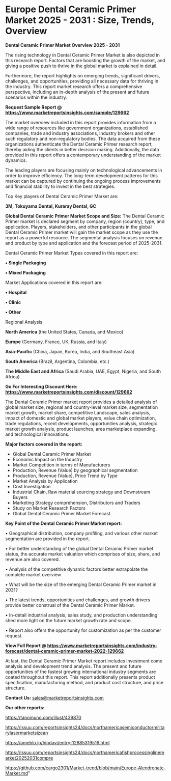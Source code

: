  # Europe Dental Ceramic Primer Market 2025 - 2031 : Size, Trends, Overview

<Strong> Dental Ceramic Primer Market Overview 2025 - 2031</strong>

The rising technology in Dental Ceramic Primer Market is also depicted in this research report. Factors that are boosting the growth of the market, and giving a positive push to thrive in the global market is explained in detail.

Furthermore, the report highlights on emerging trends, significant drivers, challenges, and opportunities, providing all necessary data for thriving in the industry. This report market research offers a comprehensive perspective, including an in-depth analysis of the present and future scenarios within the industry.

<strong>Request Sample Report @ <a href=https://www.marketreportsinsights.com/sample/129662>https://www.marketreportsinsights.com/sample/129662</a></strong>

The market overview included in this report provides information from a wide range of resources like government organizations, established companies, trade and industry associations, industry brokers and other such regulatory and non-regulatory bodies. The data acquired from these organizations authenticate the Dental Ceramic Primer research report, thereby aiding the clients in better decision making. Additionally, the data provided in this report offers a contemporary understanding of the market dynamics.

The leading players are focusing mainly on technological advancements in order to improve efficiency. The long-term development patterns for this market can be captured by continuing the ongoing process improvements and financial stability to invest in the best strategies.

Top Key players of Dental Ceramic Primer Market are:

<strong>3M, Tokuyama Dental, Kuraray Dental, GC</strong>

<strong><b>Global Dental Ceramic Primer Market Scope and Size:</b></strong>
The Dental Ceramic Primer market is declared segment by company, region (country), type, and application. Players, stakeholders, and other participants in the global Dental Ceramic Primer market will gain the market scope as they use the report as a powerful resource. The segmental analysis focuses on revenue and product by type and application and the forecast period of 2025-2031.

Dental Ceramic Primer Market Types covered in this report are:

<strong>• Single Packaging

• Mixed Packaging</strong>

Market Applications covered in this report are:

<strong>• Hospital

• Clinic

• Other</strong> 

Regional Analysis

<strong>North America</strong> (the United States, Canada, and Mexico)

<strong>Europe</strong> (Germany, France, UK, Russia, and Italy)

<strong>Asia-Pacific</strong> (China, Japan, Korea, India, and Southeast Asia)

<strong>South America</strong> (Brazil, Argentina, Colombia, etc.)

<strong>The Middle East and Africa</strong> (Saudi Arabia, UAE, Egypt, Nigeria, and South Africa)

<strong>Go For Interesting Discount Here: <a href=https://www.marketreportsinsights.com/discount/129662>https://www.marketreportsinsights.com/discount/129662</a></strong>

The Dental Ceramic Primer market report provides a detailed analysis of global market size, regional and country-level market size, segmentation market growth, market share, competitive Landscape, sales analysis, impact of domestic and global market players, value chain optimization, trade regulations, recent developments, opportunities analysis, strategic market growth analysis, product launches, area marketplace expanding, and technological innovations.

<strong><b>Major factors covered in the report:</b></strong>
<ul>
  <li>Global Dental Ceramic Primer Market </li>
  <li>Economic Impact on the Industry</li>
  <li>Market Competition in terms of Manufacturers</li>
  <li>Production, Revenue (Value) by geographical segmentation</li>
  <li>Production, Revenue (Value), Price Trend by Type</li>
  <li>Market Analysis by Application</li>
  <li>Cost Investigation</li>
  <li>Industrial Chain, Raw material sourcing strategy and Downstream Buyers</li>
  <li>Marketing Strategy comprehension, Distributors and Traders</li>
  <li>Study on Market Research Factors</li>
  <li>Global Dental Ceramic Primer Market Forecast</li>
</ul>

<strong><b>Key Point of the Dental Ceramic Primer Market report:</b></strong>

• Geographical distribution, company profiling, and various other market segmentation are provided in the report.

• For better understanding of the global Dental Ceramic Primer market status, the accurate market valuation which comprises of size, share, and revenue are also covered.

• Analysis of the competitive dynamic factors better extrapolate the complete market overview

• What will be the size of the emerging Dental Ceramic Primer market in 2031?

• The latest trends, opportunities and challenges, and growth drivers provide better construal of the Dental Ceramic Primer Market.

• In-detail industrial analysis, sales study, and production understanding shed more light on the future market growth rate and scope.

• Report also offers the opportunity for customization as per the customer request.

<strong><b>View Full Report @ <a href=https://www.marketreportsinsights.com/industry-forecast/dental-ceramic-primer-market-2022-129662>https://www.marketreportsinsights.com/industry-forecast/dental-ceramic-primer-market-2022-129662</a></b></strong>


At last, the Dental Ceramic Primer Market report includes investment come analysis and development trend analysis. The present and future opportunities of the fastest growing international industry segments are coated throughout this report. This report additionally presents product specification, manufacturing method, and product cost structure, and price structure.

<strong>Contact Us:</strong>
sales@marketreportsinsights.com

<strong>Our other reports:</strong>

<a href=https://tanomuno.com/illust/439870>https://tanomuno.com/illust/439870</a>

<a href=https://issuu.com/reportsinsights24/docs/northamericasemiconductormilitarylasermarketsizean>https://issuu.com/reportsinsights24/docs/northamericasemiconductormilitarylasermarketsizean</a>

<a href=https://ameblo.jp/hindavi/entry-12885319516.html>https://ameblo.jp/hindavi/entry-12885319516.html</a>

<a href=https://issuu.com/reportsinsights24/docs/northamericafishprocessinglinemarket20252031compre>https://issuu.com/reportsinsights24/docs/northamericafishprocessinglinemarket20252031compre</a>

<a href=https://github.com/cargo2301/Market-trend/blob/main/Europe-Alendronate-Market.md>https://github.com/cargo2301/Market-trend/blob/main/Europe-Alendronate-Market.md</a>"
